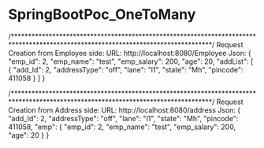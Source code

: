 # SpringBootPoc_OneToMany
/**********************************************************************************************************************************/
Request Creation from Employee side:
URL: http://localhost:8080/Employee
Json: 
{
    "emp_id": 2,
    "emp_name": "test",
    "emp_salary": 200,
    "age": 20,
    "addList": [
        {
            "add_Id": 2,
            "addressType": "off",
            "lane": "l1",
            "state": "Mh",
            "pincode": 411058
        }
    ]
}

/**********************************************************************************************************************************/
Request Creation from Address side:
URL: http://localhost:8080/address
Json:
{
    "add_Id": 2,
    "addressType": "off",
    "lane": "l1",
    "state": "Mh",
    "pincode": 411058,
    "emp": {
        "emp_id": 2,
        "emp_name": "test",
        "emp_salary": 200,
        "age": 20
    }
}
